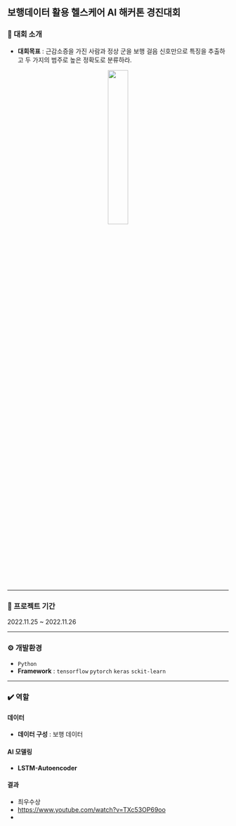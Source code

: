 ## 보행데이터 활용 헬스케어 AI 해커톤 경진대회
### 📌 대회 소개
- **대회목표** : 근감소증을 가진 사람과 정상 군을 보행 걸음 신호만으로 특징을 추출하고 두 가지의 범주로 높은 정확도로 분류하라.

<p align="center">  
  <img src="https://github.com/ssh6lq/Healthcare-AI-Hackathon-Competition-Using-Pedestrian-Data/assets/154342847/23dbe1f3-0ca2-4cc3-97e0-dafce5c7568e.png" align="center" width="30%">  
</p>


---

### 📆 프로젝트 기간
2022.11.25 ~ 2022.11.26

---

### ⚙️ 개발환경
- `Python`
- **Framework** : `tensorflow` `pytorch` `keras` `sckit-learn`
  
---

### ✔️ 역할
#### 데이터
- **데이터 구성** : 보행 데이터


  
#### AI 모델링
- **LSTM-Autoencoder**


#### 결과
- 최우수상
- https://www.youtube.com/watch?v=TXc53OP69oo
- 




